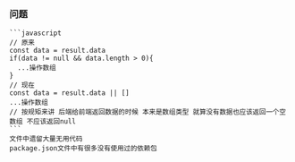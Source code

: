 ### 问题

    ```javascript
    // 原来
    const data = result.data
    if(data != null && data.length > 0){
      ...操作数组
    }
    // 现在
    const data = result.data || []
    ...操作数组
    // 按规矩来讲 后端给前端返回数据的时候 本来是数组类型 就算没有数据也应该返回一个空数组 不应该返回null
    ```
    文件中遗留大量无用代码
    package.json文件中有很多没有使用过的依赖包 
